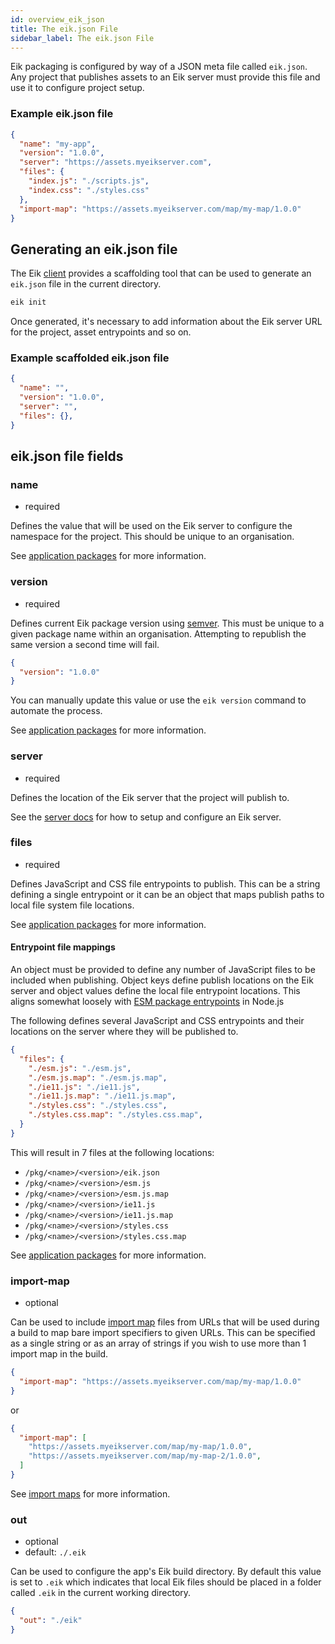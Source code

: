 ```yaml
---
id: overview_eik_json
title: The eik.json File
sidebar_label: The eik.json File
---
```


Eik packaging is configured by way of a JSON meta file called `eik.json`. Any project that publishes assets to an Eik server must provide this file and use it to configure project setup.

### Example eik.json file

```json
{
  "name": "my-app",
  "version": "1.0.0",
  "server": "https://assets.myeikserver.com",
  "files": {
    "index.js": "./scripts.js",
    "index.css": "./styles.css"
  },
  "import-map": "https://assets.myeikserver.com/map/my-map/1.0.0"
}
```

## Generating an eik.json file

The Eik [client](client.md) provides a scaffolding tool that can be used to generate an `eik.json` file in the current directory.

```sh
eik init
```

Once generated, it's necessary to add information about the Eik server URL for the project, asset entrypoints and so on.

### Example scaffolded eik.json file

```json
{
  "name": "",
  "version": "1.0.0",
  "server": "",
  "files": {},
}
```

## eik.json file fields

### name  

* required

Defines the value that will be used on the Eik server to configure the namespace for the project. This should be unique to an organisation.

See [application packages](/docs/client_app_packages) for more information.

### version

* required

Defines current Eik package version using [semver](https://semver.org/). This must be unique to a given package name within an organisation. Attempting to republish the same version a second time will fail.

```json
{
  "version": "1.0.0"
}
```

You can manually update this value or use the `eik version` command to automate the process.

See [application packages](/docs/client_app_packages) for more information.

### server

* required

Defines the location of the Eik server that the project will publish to.

See the [server docs](/docs/server) for how to setup and configure an Eik server.

### files

* required

Defines JavaScript and CSS file entrypoints to publish. This can be a string defining a single entrypoint or it can be an object that maps publish paths to local file system file locations. 

See [application packages](/docs/client_app_packages) for more information.

#### Entrypoint file mappings

An object must be provided to define any number of JavaScript files to be included when publishing. Object keys define publish locations on the Eik server and object values define the local file entrypoint locations. This aligns somewhat loosely with [ESM package entrypoints](https://nodejs.org/dist/latest-v14.x/docs/api/esm.html#esm_package_entry_points) in Node.js

The following defines several JavaScript and CSS entrypoints and their locations on the server where they will be published to. 

```json
{
  "files": {
    "./esm.js": "./esm.js",
    "./esm.js.map": "./esm.js.map",
    "./ie11.js": "./ie11.js",
    "./ie11.js.map": "./ie11.js.map",
    "./styles.css": "./styles.css",
    "./styles.css.map": "./styles.css.map",
  }
}
```

This will result in 7 files at the following locations:

* `/pkg/<name>/<version>/eik.json`
* `/pkg/<name>/<version>/esm.js`
* `/pkg/<name>/<version>/esm.js.map`
* `/pkg/<name>/<version>/ie11.js`
* `/pkg/<name>/<version>/ie11.js.map`
* `/pkg/<name>/<version>/styles.css`
* `/pkg/<name>/<version>/styles.css.map`

See [application packages](/docs/client_app_packages) for more information.

### import-map

* optional

Can be used to include [import map](https://github.com/WICG/import-maps#the-basic-idea) files from URLs that will be used during a build to map bare import specifiers to given URLs. This can be specified as a single string or as an array of strings if you wish to use more than 1 import map in the build.

```json
{
  "import-map": "https://assets.myeikserver.com/map/my-map/1.0.0"
}
```

or

```json
{
  "import-map": [
    "https://assets.myeikserver.com/map/my-map/1.0.0",
    "https://assets.myeikserver.com/map/my-map-2/1.0.0",
  ]
}
```

See [import maps](/docs/client_import_maps) for more information.

### out

* optional
* default: `./.eik`

Can be used to configure the app's Eik build directory. By default this value is set to `.eik` which indicates that local Eik files should be placed in a folder called `.eik` in the current working directory.

```json
{
  "out": "./eik"
}
```
